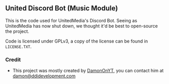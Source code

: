 <h2>United Discord Bot (Music Module)</h2>

This is the code used for UnitedMedia's Discord Bot. Seeing as UnitedMedia has now shut down, we thought it'd be best to open-source the project.

Code is licensed under GPLv3, a copy of the license can be found in `LICENSE.TXT`.

<h3>Credit</h3>

* This project was mostly created by [DamonOnYT](https://damonon.yt), you can contact him at [damon@ddidevelopment.com](mailto:damon@ddidevelopment.com)
